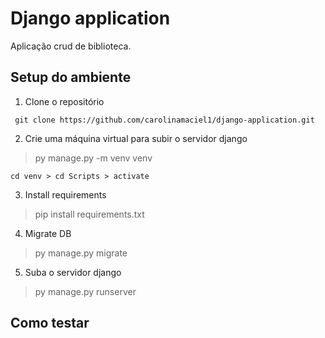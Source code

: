 # Django application
Aplicação crud de biblioteca.

## Setup do ambiente 
1. Clone o repositório 

` git clone https://github.com/carolinamaciel1/django-application.git`

2. Crie uma máquina virtual para subir o servidor django 

> py manage.py -m venv venv 

`cd venv > cd Scripts > activate `

3. Install requirements

> pip install requirements.txt

4. Migrate DB
> py manage.py migrate

5. Suba o servidor django
> py manage.py runserver 

## Como testar
